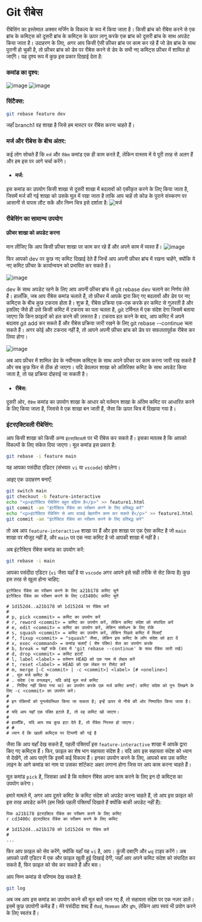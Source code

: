
# Git रीबेस

रीबेसिंग का इस्तेमाल अक्सर मर्जिंग के विकल्प के रूप में किया जाता है। किसी ब्रांच को रीबेस करने से एक ब्रांच के कमिट्स को दूसरी ब्रांच के कमिट्स के ऊपर लागू करके एक ब्रांच को दूसरी ब्रांच के साथ अपडेट किया जाता है। उदाहरण के लिए, अगर आप किसी ऐसी फ़ीचर ब्रांच पर काम कर रहे हैं जो डेव ब्रांच के साथ पुरानी हो चुकी है, तो फ़ीचर ब्रांच को डेव पर रीबेस करने से डेव के सभी नए कमिट्स फ़ीचर में शामिल हो जाएँगे। यह दृश्य रूप में कुछ इस प्रकार दिखाई देता है:

### कमांड का दृश्य:
![image](https://user-images.githubusercontent.com/54790525/138965417-52f36e80-fbd1-4eaa-8914-1a228988c4f4.png)
![image](https://user-images.githubusercontent.com/54790525/138965429-87265772-b89a-4a31-9deb-3a902d885540.png)

### सिंटैक्स:
```bash
git rebase feature dev
```
जहाँ branch1 वह शाखा है जिसे हम मास्टर पर रीबेस करना चाहते हैं।

### मर्ज और रीबेस के बीच अंतर:
कई लोग सोचते हैं कि `मर्ज` और `रीबेस` कमांड एक ही काम करते हैं, लेकिन वास्तव में ये पूरी तरह से अलग हैं और हम इस पर आगे चर्चा करेंगे।

- #### मर्ज:
इस कमांड का उपयोग किसी शाखा से दूसरी शाखा में बदलावों को एकीकृत करने के लिए किया जाता है, जिसमें मर्ज की गई शाखा को उसके मूल में रखा जाता है ताकि आप चाहें तो कोड के पुराने संस्करण पर आसानी से वापस लौट सकें और निम्न चित्र इसे दर्शाता है:
![मर्ज](https://i.imgur.com/jD4yhZ5.png)

### रीबेसिंग का सामान्य उपयोग
#### फ़ीचर शाखा को अपडेट करना
मान लीजिए कि आप किसी फ़ीचर शाखा पर काम कर रहे हैं और अपने काम में व्यस्त हैं।
![image](https://user-images.githubusercontent.com/54790525/138965621-337737eb-6758-4556-891b-54795a4735df.png)

फिर आपको dev पर कुछ नए कमिट दिखाई देते हैं जिन्हें आप अपनी फ़ीचर ब्रांच में रखना चाहेंगे, क्योंकि ये नए कमिट फ़ीचर के कार्यान्वयन को प्रभावित कर सकते हैं।

![image](https://user-images.githubusercontent.com/54790525/138965666-88f517f6-2906-4c7e-8937-e53404812c21.png)

dev के साथ अपडेट रहने के लिए आप अपनी फ़ीचर ब्रांच से git rebase dev चलाने का निर्णय लेते हैं।
हालाँकि, जब आप रीबेस कमांड चलाते हैं, तो फ़ीचर में आपके द्वारा किए गए बदलावों और डेव पर नए कमिट्स के बीच कुछ टकराव होता है। शुक्र है, रीबेस प्रक्रिया एक-एक करके हर कमिट से गुज़रती है और इसलिए जैसे ही उसे किसी कमिट में टकराव का पता चलता है, git टर्मिनल में एक संदेश देगा जिसमें बताया जाएगा कि किन फ़ाइलों को हल करने की ज़रूरत है। टकराव हल करने के बाद, आप कमिट में अपने बदलाव git add कर सकते हैं और रीबेस प्रक्रिया जारी रखने के लिए git rebase --continue चला सकते हैं। अगर कोई और टकराव नहीं है, तो आपने अपनी फ़ीचर ब्रांच को डेव पर सफलतापूर्वक रीबेस कर लिया होगा।

![image](https://user-images.githubusercontent.com/54790525/138965979-f207053e-afcf-49a6-a392-fe4fd530011a.png)

अब आप फ़ीचर में शामिल डेव के नवीनतम कमिट्स के साथ अपने फ़ीचर पर काम करना जारी रख सकते हैं और सब कुछ फिर से ठीक हो जाएगा। यदि डेवलपर शाखा को अतिरिक्त कमिट के साथ अपडेट किया जाता है, तो यह प्रक्रिया दोहराई जा सकती है।

- #### रीबेस:
दूसरी ओर, `रीबेस` कमांड का उपयोग शाखा के आधार को वर्तमान शाखा के अंतिम कमिट पर आधारित करने के लिए किया जाता है, जिससे वे एक शाखा बन जाती हैं, जैसा कि ऊपर चित्र में दिखाया गया है।

### इंटरएक्टिवली रीबेसिंग:

आप किसी शाखा को किसी अन्य `इंटरएक्टिवली` पर भी रीबेस कर सकते हैं। इसका मतलब है कि आपको विकल्पों के लिए संकेत दिया जाएगा।
मूल कमांड इस प्रकार है:

```bash
git rebase -i feature main
```

यह आपका पसंदीदा एडिटर (संभवतः `vi` या `vscode`) खोलेगा।

आइए एक उदाहरण बनाएँ:

```bash
git switch main
git checkout -b feature-interactive
echo "<p>इंटरैक्टिव रीबेसिंग बहुत बढ़िया है</p>" >> feature1.html
git commit -am "इंटरैक्टिव रीबेस का परीक्षण करने के लिए प्रतिबद्ध करें"
echo "<p>इंटरैक्टिव रीबेसिंग से आप वाकई बेहतरीन काम कर सकते हैं</p>" >> feature1.html
git commit -am "इंटरैक्टिव रीबेस का परीक्षण करने के लिए प्रतिबद्ध करें"
```

तो अब आप `feature-interactive` शाखा पर हैं और इस शाखा पर एक ऐसा कमिट है जो `main` शाखा पर मौजूद नहीं है, और `main` पर एक नया कमिट है जो आपकी शाखा में नहीं है।

अब इंटरैक्टिव रीबेस कमांड का उपयोग करें:

```bash
git rebase -i main
```

आपका पसंदीदा एडिटर (`vi` जैसा यहाँ है या `vscode` अगर आपने इसे सही तरीके से सेट किया है) कुछ इस तरह से खुला होना चाहिए:

```
इंटरैक्टिव रीबेस का परीक्षण करने के लिए a21b178 कमिट चुनें
इंटरैक्टिव रीबेस का परीक्षण करने के लिए cd3400c कमिट चुनें

# 1d152d4..a21b178 को 1d152d4 पर रीबेस करें
#
# p, pick <commit> = कमिट का उपयोग करें
# r, reword <commit> = कमिट का उपयोग करें, लेकिन कमिट संदेश को संपादित करें
# e, edit <commit> = कमिट का उपयोग करें, लेकिन संशोधन के लिए रोकें
# s, squash <commit> = कमिट का उपयोग करें, लेकिन पिछले कमिट में मिलाएँ
# f, fixup <commit> = "squash" जैसा, लेकिन इस कमिट के लॉग संदेश को हटा दें
# x, exec <command> = कमांड चलाएँ ( शेष पंक्ति) शेल का उपयोग करके
# b, break = यहाँ रुकें (बाद में 'git rebase --continue' के साथ रीबेस जारी रखें)
# d, drop <commit> = कमिट हटाएँ
# l, label <label> = वर्तमान HEAD को एक नाम से लेबल करें
# t, reset <label> = HEAD को एक लेबल पर रीसेट करें
# m, merge [-C <commit> | -c <commit>] <label> [# <oneline>]
# . मूल मर्ज कमिट के
# . संदेश (या वनलाइन, यदि कोई मूल मर्ज कमिट
# . निर्दिष्ट नहीं किया गया था) का उपयोग करके एक मर्ज कमिट बनाएँ। कमिट संदेश को पुनः लिखने के लिए -c <commit> का उपयोग करें।
#
# इन पंक्तियों को पुनर्व्यवस्थित किया जा सकता है; इन्हें ऊपर से नीचे की ओर निष्पादित किया जाता है।
#
# यदि आप यहाँ एक पंक्ति हटाते हैं, तो वह कमिट खो जाएगा।
#
# हालाँकि, यदि आप सब कुछ हटा देते हैं, तो रीबेस निरस्त हो जाएगा।
# #
# ध्यान दें कि खाली कमिट्स पर टिप्पणी की गई है
```

जैसा कि आप यहाँ देख सकते हैं, पहली पंक्तियाँ इस `feature-interactive` शाखा में आपके द्वारा किए गए कमिट्स हैं। फिर, फ़ाइल का शेष भाग सहायता संदेश है।
यदि आप इस सहायता संदेश को ध्यान से देखेंगे, तो आप पाएंगे कि इसमें कई विकल्प हैं। इनका उपयोग करने के लिए, आपको बस उस कमिट लाइन के आगे कमांड का नाम या उसका शॉर्टकट अक्षर लगाना होगा जिस पर आप काम करना चाहते हैं।

मूल कमांड `pick` है, जिसका अर्थ है कि वर्तमान रीबेस अपना काम करने के लिए इन दो कमिट्स का उपयोग करेगा।

हमारे मामले में, अगर आप दूसरे कमिट के कमिट संदेश को अपडेट करना चाहते हैं, तो आप इस फ़ाइल को इस तरह अपडेट करेंगे (हम सिर्फ़ पहली पंक्तियाँ दिखाते हैं क्योंकि बाकी अपडेट नहीं हैं):

```
पिक a21b178 इंटरएक्टिव रीबेस का परीक्षण करने के लिए कमिट
r cd3400c इंटरएक्टिव रीबेस का परीक्षण करने के लिए कमिट

# 1d152d4..a21b178 को 1d152d4 पर रीबेस करें
#
...
```

फिर आप फ़ाइल को सेव करेंगे, क्योंकि यहाँ यह `vi` है, आप `:` कुंजी दबाएँगे और `wq` टाइप करेंगे। अब आपको उसी एडिटर में एक और फ़ाइल खुली हुई दिखाई देगी, जहाँ आप अपने कमिट संदेश को संपादित कर सकते हैं, फिर फ़ाइल को सेव कर सकते हैं और बस।

आप निम्न कमांड से परिणाम देख सकते हैं:

```bash
git log
```

अब जब आप इस कमांड का उपयोग करने की मूल बातें जान गए हैं, तो सहायता संदेश पर एक नज़र डालें। इसमें कुछ उपयोगी कमेंड हैं। मेरे पसंदीदा शब्द हैं `रीवर्ड`, `फिक्सअप` और `ड्रॉप`, लेकिन आप स्वयं भी प्रयोग करने के लिए स्वतंत्र हैं।
